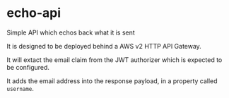 # echo-api
Simple API which echos back what it is sent

It is designed to be deployed behind a AWS v2 HTTP API Gateway.

It will extact the email claim from the JWT authorizer which is expected to be configured.

It adds the email address into the response payload, in a property called `username`.
